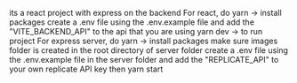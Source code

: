 its a react project with express on the backend
For react, do
yarn -> install packages
create a .env file using the .env.example file and add the "VITE_BACKEND_API" to the api that you are using
yarn dev -> to run project
For express server, do
yarn -> install packages
make sure images folder is created in the root directory of server folder
create a .env file using the .env.example file in the server folder and add the "REPLICATE_API" to your own replicate API key
then yarn start
